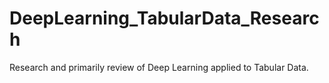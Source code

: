 # DeepLearning_TabularData_Research
Research and primarily review of Deep Learning applied to Tabular Data. 
